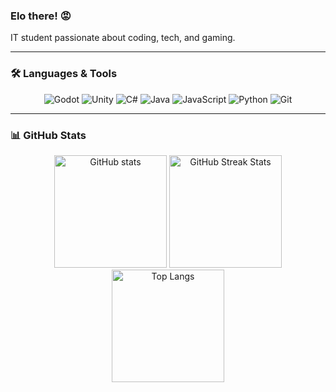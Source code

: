 ### Elo there! 😡  
IT student passionate about coding, tech, and gaming.

---

### 🛠️ Languages & Tools  
<p align="center">
  <img src="https://img.shields.io/badge/Godot-3583A4?style=for-the-badge&logo=godot&logoColor=white" alt="Godot" />
  <img src="https://img.shields.io/badge/Unity-100000?style=for-the-badge&logo=unity&logoColor=white" alt="Unity" />
  <img src="https://img.shields.io/badge/C%23-%23239120.svg?style=for-the-badge&logo=c-sharp&logoColor=white" alt="C#" />
  <img src="https://img.shields.io/badge/Java-%23ED8B00.svg?style=for-the-badge&logo=java&logoColor=white" alt="Java" />
  <img src="https://img.shields.io/badge/JavaScript-323330?style=for-the-badge&logo=javascript&logoColor=F7DF1E" alt="JavaScript" />
  <img src="https://img.shields.io/badge/Python-3776AB?style=for-the-badge&logo=python&logoColor=white" alt="Python" />
  <img src="https://img.shields.io/badge/Git-F05032?style=for-the-badge&logo=git&logoColor=white" alt="Git" />
</p>


---

### 📊 GitHub Stats  
<div align="center">
  <img src="https://github-readme-stats.vercel.app/api?username=MarcinOrl&show_icons=true&theme=tokyonight&hide_border=true" alt="GitHub stats" height="180px"/>
  <img src="https://github-readme-streak-stats.herokuapp.com?user=MarcinOrl&theme=tokyonight&hide_border=true" alt="GitHub Streak Stats" height="180px"/>
  <img src="https://github-readme-stats.vercel.app/api/top-langs/?username=MarcinOrl&layout=compact&theme=tokyonight&hide_border=true" alt="Top Langs" height="180px"/>
</div>
